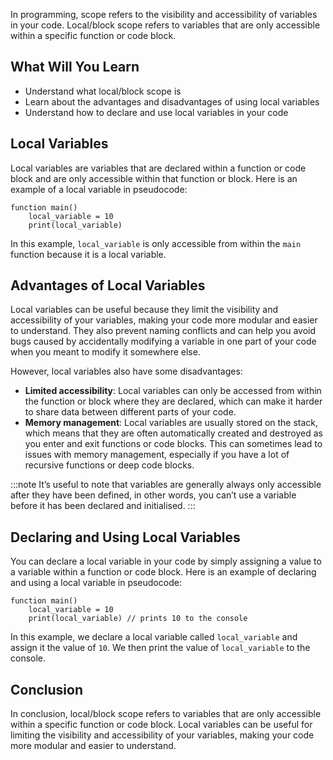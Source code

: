 In programming, scope refers to the visibility and accessibility of variables in your code. Local/block scope refers to variables that are only accessible within a specific function or code block.

## What Will You Learn

- Understand what local/block scope is
- Learn about the advantages and disadvantages of using local variables
- Understand how to declare and use local variables in your code

## Local Variables

Local variables are variables that are declared within a function or code block and are only accessible within that function or block. Here is an example of a local variable in pseudocode:

```
function main()
    local_variable = 10
    print(local_variable)
```

In this example, `local_variable` is only accessible from within the `main` function because it is a local variable.

## Advantages of Local Variables

Local variables can be useful because they limit the visibility and accessibility of your variables, making your code more modular and easier to understand. They also prevent naming conflicts and can help you avoid bugs caused by accidentally modifying a variable in one part of your code when you meant to modify it somewhere else.

However, local variables also have some disadvantages:

- **Limited accessibility**: Local variables can only be accessed from within the function or block where they are declared, which can make it harder to share data between different parts of your code.
- **Memory management**: Local variables are usually stored on the stack, which means that they are often automatically created and destroyed as you enter and exit functions or code blocks. This can sometimes lead to issues with memory management, especially if you have a lot of recursive functions or deep code blocks.

:::note
It’s useful to note that variables are generally always only accessible after they have been defined, in other words, you can’t use a variable before it has been declared and initialised.
:::
## Declaring and Using Local Variables

You can declare a local variable in your code by simply assigning a value to a variable within a function or code block. Here is an example of declaring and using a local variable in pseudocode:

```
function main()
    local_variable = 10
    print(local_variable) // prints 10 to the console
```

In this example, we declare a local variable called `local_variable` and assign it the value of `10`. We then print the value of `local_variable` to the console.

## Conclusion

In conclusion, local/block scope refers to variables that are only accessible within a specific function or code block. Local variables can be useful for limiting the visibility and accessibility of your variables, making your code more modular and easier to understand.